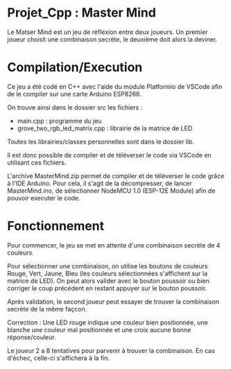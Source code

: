 # Projet_Cpp : Master Mind

Le Matser Mind est un jeu de réflexion entre deux joueurs. Un premier joueur choisit une combinaison secrète, le deuxième doit alors la deviner.

# Compilation/Execution

Ce jeu a été codé en C++ avec l'aide du module Platformio de VSCode afin de le compiler sur une carte Arduino ESP8266.

On trouve ainsi dans le dossier src les fichiers :
   - main.cpp : programme du jeu
   - grove_two_rgb_led_matrix.cpp : librairie de la matrice de LED

Toutes les librairies/classes personnelles sont dans le dossier lib.

Il est donc possible de compiler et de téléverser le code via VSCode en utilisant ces fichiers.

L'archive MasterMind.zip permet de compiler et de téléverser le code grâce à l'IDE Arduino. Pour cela, il s'agit de la décompresser, de lancer MasterMind.ino, de sélectionner NodeMCU 1.0 (ESP-12E Module) afin de pouvoir executer le code.

# Fonctionnement

Pour commencer, le jeu se met en attente d'une combinaison secrète de 4 couleurs.

Pour sélectionner une combinaison, on utilise les boutons de couleurs Rouge, Vert, Jaune, Bleu (les couleurs sélectionnées s'affichent sur la matrice de LED). On peut alors valider avec le bouton poussoir ou bien corriger le coup précédent en restant appuyer sur le bouton poussoir. 

Après validation, le second joueur peut essayer de trouver la combinaison secrète de la même façcon.

Correction : 
Une LED rouge indique une couleur bien positionnée, une blanche une couleur mal positionnée et une croix aucune bonne réponse/couleur.

Le joueur 2 a 8 tentatives pour parvenir à trouver la combinaison. En cas d'échec, celle-ci s'affichera à la fin.
